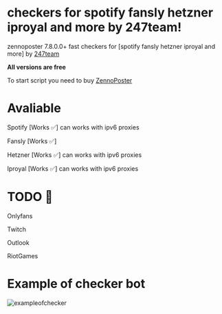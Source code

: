 # checkers for spotify fansly hetzner iproyal and more by 247team!

zennoposter 7.8.0.0+ fast checkers for [spotify fansly hetzner iproyal and more] by [247team](https://t.me/team_247)

**All versions are free** 

To start script you need to buy [ZennoPoster](https://zennolab.com/en/products/zennoposter/)
# Avaliable
Spotify [Works ✅] can works with ipv6 proxies 

Fansly [Works ✅]

Hetzner [Works ✅] can works with ipv6 proxies

Iproyal [Works ✅] can works with ipv6 proxies

# TODO 📌

Onlyfans

Twitch

Outlook

RiotGames

# Example of checker bot
![exampleofchecker](https://github.com/user-attachments/assets/6dea99de-9d3d-4526-a0f6-a03c82ecd3c5)
